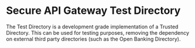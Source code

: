 # Secure API Gateway Test Directory
The Test Directory is a development grade implementation of a Trusted Directory. This can be used for testing purposes,
removing the dependency on external third party directories (such as the Open Banking Directory).
